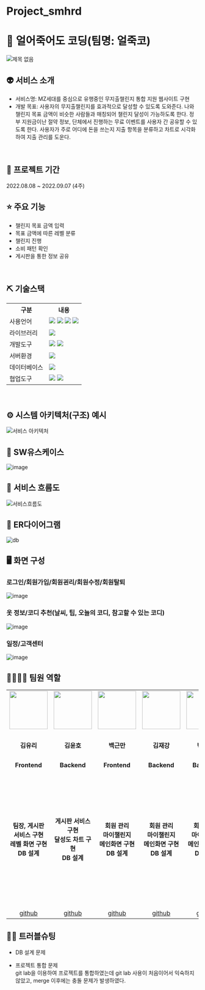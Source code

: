 # Project_smhrd
# 🥶 얼어죽어도 코딩(팀명: 얼죽코)
![제목 없음](https://user-images.githubusercontent.com/101463273/189017035-e5c9352f-c883-4d9f-80c7-8f6fe2b13224.png)


## 👽 서비스 소개
* 서비스명:  MZ세대를 중심으로 유행중인 무지출챌린지 통합 지원 웹사이트 구현
* 개발 목표: 사용자의 무지출챌린지를 효과적으로 달성할 수 있도록 도와준다. 나와 챌린지 목표 금액이 비슷한 사람들과 매칭되어 챌린지 달성이 가능하도록 한다.
정부 지원금이난 절약 정보, 단체에서 진행하는 무료 이벤트를 사용자 간 공유할 수 있도록 한다. 사용자가 주로 어디에 돈을 쓰는지 지출 항목을 분류하고 차트로 시각화하여 지출 관리를 도운다.
<br>

## 📅 프로젝트 기간
2022.08.08 ~ 2022.09.07 (4주)
<br>

## ⭐ 주요 기능
* 챌린지 목표 금액 입력
* 목표 금액에 따른 레벨 분류
* 챌린지 진행
* 소비 패턴 확인
* 게시판을 통한 정보 공유
<br>

## ⛏ 기술스택
<table>
    <tr>
        <th>구분</th>
        <th>내용</th>
    </tr>
    <tr>
        <td>사용언어</td>
        <td>
            <img src="https://img.shields.io/badge/Java-007396?style=for-the-badge&logo=java&logoColor=white"/>
            <img src="https://img.shields.io/badge/HTML5-E34F26?style=for-the-badge&logo=HTML5&logoColor=white"/>
            <img src="https://img.shields.io/badge/CSS3-1572B6?style=for-the-badge&logo=CSS3&logoColor=white"/>
            <img src="https://img.shields.io/badge/JavaScript-F7DF1E?style=for-the-badge&logo=JavaScript&logoColor=white"/>
        </td>
    </tr>
    <tr>
        <td>라이브러리</td>
        <td>
            <img src="https://img.shields.io/badge/BootStrap-7952B3?style=for-the-badge&logo=BootStrap&logoColor=white"/>
        </td>
    </tr>
    <tr>
        <td>개발도구</td>
        <td>
            <img src="https://img.shields.io/badge/Eclipse-2C2255?style=for-the-badge&logo=Eclipse&logoColor=white"/>
            <img src="https://img.shields.io/badge/VSCode-007ACC?style=for-the-badge&logo=VisualStudioCode&logoColor=white"/>
        </td>
    </tr>
    <tr>
        <td>서버환경</td>
        <td>
            <img src="https://img.shields.io/badge/Apache Tomcat-D22128?style=for-the-badge&logo=Apache Tomcat&logoColor=white"/>
        </td>
    </tr>
    <tr>
        <td>데이터베이스</td>
        <td>
            <img src="https://img.shields.io/badge/Oracle 11g-F80000?style=for-the-badge&logo=Oracle&logoColor=white"/>
        </td>
    </tr>
    <tr>
        <td>협업도구</td>
        <td>
            <img src="https://img.shields.io/badge/Git-F05032?style=for-the-badge&logo=Git&logoColor=white"/>
            <img src="https://img.shields.io/badge/GitHub-181717?style=for-the-badge&logo=GitHub&logoColor=white"/>
        </td>
    </tr>
</table>


<br>

## ⚙ 시스템 아키텍처(구조) 예시 
![서비스 아키텍처](https://user-images.githubusercontent.com/25995055/169925538-15867bd9-aa0b-42fc-a39b-88981e926e51.png)
<br>

## 📌 SW유스케이스
![image](https://user-images.githubusercontent.com/25995055/178401023-9a015e66-aa6e-4d74-8564-9b1f9d306649.png)
<br>

## 📌 서비스 흐름도
![서비스흐름도](https://user-images.githubusercontent.com/101463273/189019753-1cbc1489-5b71-4980-9c90-6fbec84b6923.png)
<br>

## 📌 ER다이어그램
![db](https://user-images.githubusercontent.com/101463273/189014345-19668b19-1a6e-43bb-8f2b-97d5075e86d5.png)
<br>

## 🖥 화면 구성

### 로그인/회원가입/회원괸리/회원수정/회원탈퇴
![image](https://user-images.githubusercontent.com/25995055/178401098-95f15a0e-a2de-415e-83d5-883bb4cb0656.png)
<br>

### 옷 정보/코디 추천(날씨, 팁, 오늘의 코디, 참고할 수 있는 코디)
![image](https://user-images.githubusercontent.com/25995055/178401127-287e6de2-4396-49fc-a107-59c4d5cd55c7.png)
<br>

### 일정/고객센터
![image](https://user-images.githubusercontent.com/25995055/178401150-861f0e93-0f40-4fae-98c1-2099bf513c8d.png)
<br>

## 👨‍👩‍👦‍👦 팀원 역할
<table>
  <tr>
    <td align="center"><img src="https://item.kakaocdn.net/do/fd49574de6581aa2a91d82ff6adb6c0115b3f4e3c2033bfd702a321ec6eda72c" width="100" height="100"/></td>
    <td align="center"><img src="https://mb.ntdtv.kr/assets/uploads/2019/01/Screen-Shot-2019-01-08-at-4.31.55-PM-e1546932545978.png" width="100" height="100"/></td>
    <td align="center"><img src="https://mblogthumb-phinf.pstatic.net/20160127_177/krazymouse_1453865104404DjQIi_PNG/%C4%AB%C4%AB%BF%C0%C7%C1%B7%BB%C1%EE_%B6%F3%C0%CC%BE%F0.png?type=w2" width="100" height="100"/></td>
    <td align="center"><img src="https://i.pinimg.com/236x/ed/bb/53/edbb53d4f6dd710431c1140551404af9.jpg" width="100" height="100"/></td>
    <td align="center"><img src="https://pbs.twimg.com/media/B-n6uPYUUAAZSUx.png" width="100" height="100"/></td>
  </tr>
  <tr>
    <td align="center"><strong>김유리</strong></td>
    <td align="center"><strong>김윤호</strong></td>
    <td align="center"><strong>백근만</strong></td>
    <td align="center"><strong>김재강</strong></td>
    <td align="center"><strong>박혜민</strong></td>
    <td align="center"><strong>김민우</strong></td>

  </tr>
  <tr>
    <td align="center"><b>Frontend</b></td>
    <td align="center"><b>Backend</b></td>
    <td align="center"><b>Frontend</b></td>
    <td align="center"><b>Backend</b></td>
    <td align="center"><b>Backend</b></td>
  </tr>
    <tr>
    <td align="center"><b>팀장, 게시판 서비스 구현<br>레벨 화면 구현<br>DB 설계</b></td>
    <td align="center"><b>게시판 서비스 구현<br>달성도 차트 구현<br>DB 설계</b></td>
    <td align="center"><b>회원 관리<br>마이챌린지<br>메인화면 구현<br>DB 설계</b></td>
    <td align="center"><b>회원 관리<br>마이챌린지<br>메인화면 구현<br>DB 설계</b></td>
    <td align="center"><b>회원 관리<br>마이챌린지<br>메인화면 구현<br>DB 설계</b></td>
    <td align="center"><b>게시판 서비스<br>레벨 화면 구현<br>DB 설계</b></td>
  </tr>
  <tr>
    <td align="center"><a href="https://github.com/자신의username작성해주세요" target='_blank'>github</a></td>
    <td align="center"><a href="https://github.com/자신의username작성해주세요" target='_blank'>github</a></td>
    <td align="center"><a href="https://github.com/자신의username작성해주세요" target='_blank'>github</a></td>
    <td align="center"><a href="https://github.com/자신의username작성해주세요" target='_blank'>github</a></td>
    <td align="center"><a href="https://github.com/자신의username작성해주세요" target='_blank'>github</a></td>
  </tr>
</table>

## 🤾‍♂️ 트러블슈팅
  
* DB 설계 문제<br>
 
 
* 프로젝트 통합 문제<br>
 git lab을 이용하여 프로젝트를 통합하였는데 git lab 사용이 처음이어서 익숙하지 않았고, merge 이후에는 충돌 문제가 발생하였다.
